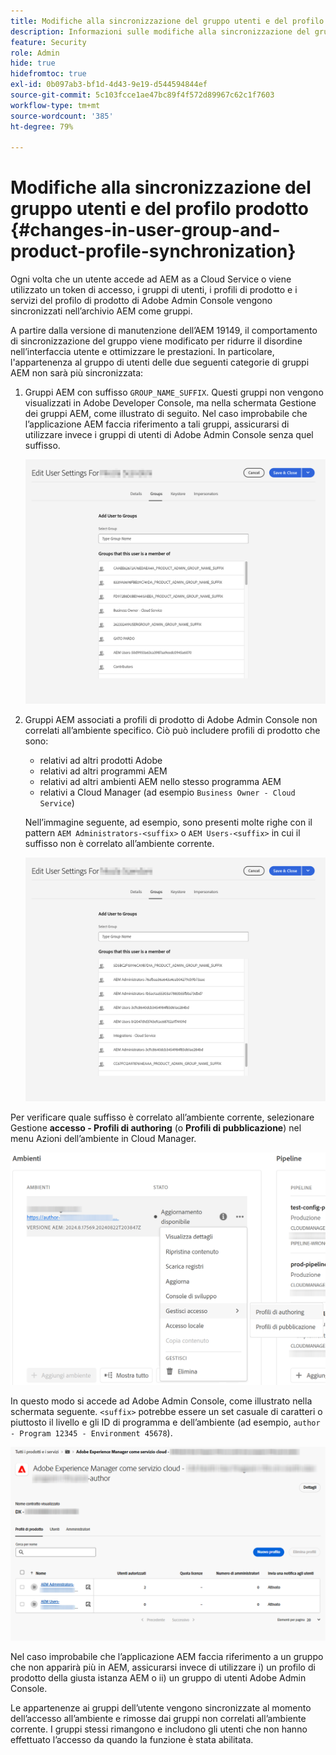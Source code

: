 ```yaml
---
title: Modifiche alla sincronizzazione del gruppo utenti e del profilo prodotto
description: Informazioni sulle modifiche alla sincronizzazione del gruppo utenti e del profilo prodotto in arrivo in AEM as a Cloud Service
feature: Security
role: Admin
hide: true
hidefromtoc: true
exl-id: 0b097ab3-bf1d-4d43-9e19-d544594844ef
source-git-commit: 5c103fcce1ae47bc89f4f572d89967c62c1f7603
workflow-type: tm+mt
source-wordcount: '385'
ht-degree: 79%

---
```


# Modifiche alla sincronizzazione del gruppo utenti e del profilo prodotto {#changes-in-user-group-and-product-profile-synchronization}

Ogni volta che un utente accede ad AEM as a Cloud Service o viene utilizzato un token di accesso, i gruppi di utenti, i profili di prodotto e i servizi del profilo di prodotto di Adobe Admin Console vengono sincronizzati nell’archivio AEM come gruppi.

A partire dalla versione di manutenzione dell’AEM 19149, il comportamento di sincronizzazione del gruppo viene modificato per ridurre il disordine nell’interfaccia utente e ottimizzare le prestazioni. In particolare, l&#39;appartenenza al gruppo di utenti delle due seguenti categorie di gruppi AEM non sarà più sincronizzata:

1. Gruppi AEM con suffisso `GROUP_NAME_SUFFIX`. Questi gruppi non vengono visualizzati in Adobe Developer Console, ma nella schermata Gestione dei gruppi AEM, come illustrato di seguito. Nel caso improbabile che l’applicazione AEM faccia riferimento a tali gruppi, assicurarsi di utilizzare invece i gruppi di utenti di Adobe Admin Console senza quel suffisso.

   ![Gruppi rimossi 1](/help/security/assets/removed-groups-1.png)

1. Gruppi AEM associati a profili di prodotto di Adobe Admin Console non correlati all’ambiente specifico. Ciò può includere profili di prodotto che sono:

   * relativi ad altri prodotti Adobe
   * relativi ad altri programmi AEM
   * relativi ad altri ambienti AEM nello stesso programma AEM
   * relativi a Cloud Manager (ad esempio `Business Owner - Cloud Service`)

   Nell’immagine seguente, ad esempio, sono presenti molte righe con il pattern `AEM Administrators-<suffix>` o `AEM Users-<suffix>` in cui il suffisso non è correlato all’ambiente corrente.

   ![Gruppi rimossi 2](/help/security/assets/removed-groups-2.png)

Per verificare quale suffisso è correlato all’ambiente corrente, selezionare Gestione **accesso - Profili di authoring** (o **Profili di pubblicazione**) nel menu Azioni dell’ambiente in Cloud Manager.

![Verificare i suffissi](/help/security/assets/suffix-check.png)

In questo modo si accede ad Adobe Admin Console, come illustrato nella schermata seguente. `<suffix>` potrebbe essere un set casuale di caratteri o piuttosto il livello e gli ID di programma e dell’ambiente (ad esempio, `author - Program 12345 - Environment 45678`).

![Suffissi in Admin Console](/help/security/assets/admin-console-profile-suffixes.png)

Nel caso improbabile che l’applicazione AEM faccia riferimento a un gruppo che non apparirà più in AEM, assicurarsi invece di utilizzare i) un profilo di prodotto della giusta istanza AEM o ii) un gruppo di utenti Adobe Admin Console.

Le appartenenze ai gruppi dell’utente vengono sincronizzate al momento dell’accesso all’ambiente e rimosse dai gruppi non correlati all’ambiente corrente. I gruppi stessi rimangono e includono gli utenti che non hanno effettuato l’accesso da quando la funzione è stata abilitata.
